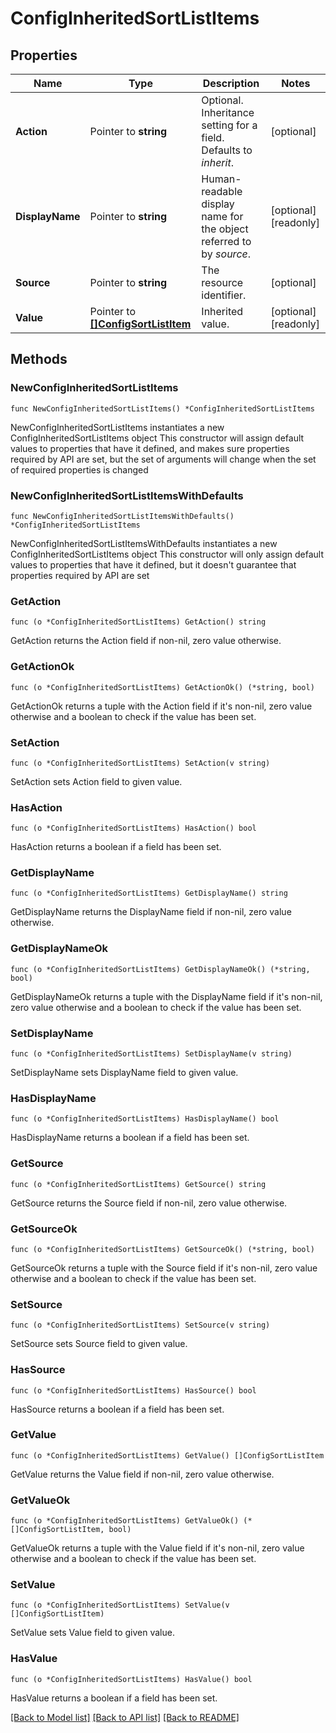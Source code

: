 # ConfigInheritedSortListItems

## Properties

Name | Type | Description | Notes
------------ | ------------- | ------------- | -------------
**Action** | Pointer to **string** | Optional. Inheritance setting for a field. Defaults to _inherit_. | [optional] 
**DisplayName** | Pointer to **string** | Human-readable display name for the object referred to by _source_. | [optional] [readonly] 
**Source** | Pointer to **string** | The resource identifier. | [optional] 
**Value** | Pointer to [**[]ConfigSortListItem**](ConfigSortListItem.md) | Inherited value. | [optional] [readonly] 

## Methods

### NewConfigInheritedSortListItems

`func NewConfigInheritedSortListItems() *ConfigInheritedSortListItems`

NewConfigInheritedSortListItems instantiates a new ConfigInheritedSortListItems object
This constructor will assign default values to properties that have it defined,
and makes sure properties required by API are set, but the set of arguments
will change when the set of required properties is changed

### NewConfigInheritedSortListItemsWithDefaults

`func NewConfigInheritedSortListItemsWithDefaults() *ConfigInheritedSortListItems`

NewConfigInheritedSortListItemsWithDefaults instantiates a new ConfigInheritedSortListItems object
This constructor will only assign default values to properties that have it defined,
but it doesn't guarantee that properties required by API are set

### GetAction

`func (o *ConfigInheritedSortListItems) GetAction() string`

GetAction returns the Action field if non-nil, zero value otherwise.

### GetActionOk

`func (o *ConfigInheritedSortListItems) GetActionOk() (*string, bool)`

GetActionOk returns a tuple with the Action field if it's non-nil, zero value otherwise
and a boolean to check if the value has been set.

### SetAction

`func (o *ConfigInheritedSortListItems) SetAction(v string)`

SetAction sets Action field to given value.

### HasAction

`func (o *ConfigInheritedSortListItems) HasAction() bool`

HasAction returns a boolean if a field has been set.

### GetDisplayName

`func (o *ConfigInheritedSortListItems) GetDisplayName() string`

GetDisplayName returns the DisplayName field if non-nil, zero value otherwise.

### GetDisplayNameOk

`func (o *ConfigInheritedSortListItems) GetDisplayNameOk() (*string, bool)`

GetDisplayNameOk returns a tuple with the DisplayName field if it's non-nil, zero value otherwise
and a boolean to check if the value has been set.

### SetDisplayName

`func (o *ConfigInheritedSortListItems) SetDisplayName(v string)`

SetDisplayName sets DisplayName field to given value.

### HasDisplayName

`func (o *ConfigInheritedSortListItems) HasDisplayName() bool`

HasDisplayName returns a boolean if a field has been set.

### GetSource

`func (o *ConfigInheritedSortListItems) GetSource() string`

GetSource returns the Source field if non-nil, zero value otherwise.

### GetSourceOk

`func (o *ConfigInheritedSortListItems) GetSourceOk() (*string, bool)`

GetSourceOk returns a tuple with the Source field if it's non-nil, zero value otherwise
and a boolean to check if the value has been set.

### SetSource

`func (o *ConfigInheritedSortListItems) SetSource(v string)`

SetSource sets Source field to given value.

### HasSource

`func (o *ConfigInheritedSortListItems) HasSource() bool`

HasSource returns a boolean if a field has been set.

### GetValue

`func (o *ConfigInheritedSortListItems) GetValue() []ConfigSortListItem`

GetValue returns the Value field if non-nil, zero value otherwise.

### GetValueOk

`func (o *ConfigInheritedSortListItems) GetValueOk() (*[]ConfigSortListItem, bool)`

GetValueOk returns a tuple with the Value field if it's non-nil, zero value otherwise
and a boolean to check if the value has been set.

### SetValue

`func (o *ConfigInheritedSortListItems) SetValue(v []ConfigSortListItem)`

SetValue sets Value field to given value.

### HasValue

`func (o *ConfigInheritedSortListItems) HasValue() bool`

HasValue returns a boolean if a field has been set.


[[Back to Model list]](../README.md#documentation-for-models) [[Back to API list]](../README.md#documentation-for-api-endpoints) [[Back to README]](../README.md)


